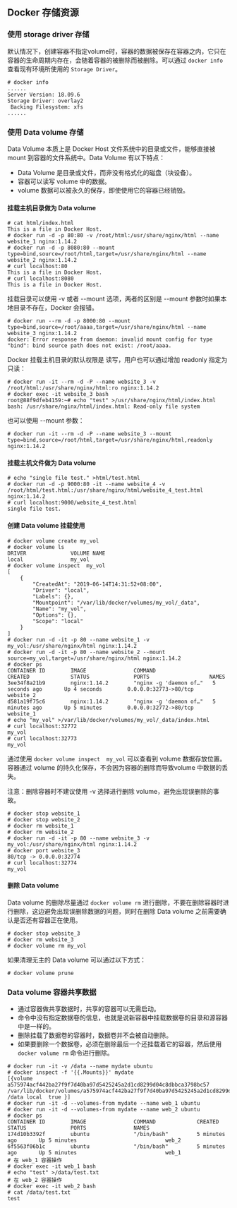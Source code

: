 ## Docker 存储资源
### 使用 storage driver 存储
默认情况下，创建容器不指定volume时，容器的数据被保存在容器之内，它只在容器的生命周期内存在，会随着容器的被删除而被删除。可以通过 `docker info` 查看现有环境所使用的 `Storage Driver`。
```shell
# docker info 
......
Server Version: 18.09.6
Storage Driver: overlay2
 Backing Filesystem: xfs
......
```
### 使用 Data volume 存储
Data Volume 本质上是 Docker Host 文件系统中的目录或文件，能够直接被 mount 到容器的文件系统中。Data Volume 有以下特点：

* Data Volume 是目录或文件，而非没有格式化的磁盘（块设备）。
* 容器可以读写 volume 中的数据。
* volume 数据可以被永久的保存，即使使用它的容器已经销毁。

#### 挂载主机目录做为 Data volume
```shell
# cat html/index.html 
This is a file in Docker Host.
# docker run -d -p 80:80 -v /root/html:/usr/share/nginx/html --name website_1 nginx:1.14.2
# docker run -d -p 8080:80 --mount type=bind,source=/root/html,target=/usr/share/nginx/html --name website_2 nginx:1.14.2
# curl localhost:80
This is a file in Docker Host.
# curl localhost:8080
This is a file in Docker Host.
```
挂载目录可以使用 -v 或者 --mount 选项，两者的区别是 --mount 参数时如果本地目录不存在，Docker 会报错。
```shell
# docker run --rm -d -p 8000:80 --mount type=bind,source=/root/aaaa,target=/usr/share/nginx/html --name website_3 nginx:1.14.2   
docker: Error response from daemon: invalid mount config for type "bind": bind source path does not exist: /root/aaaa.
```
Docker 挂载主机目录的默认权限是 读写，用户也可以通过增加 readonly 指定为 只读：
```shell
# docker run -it --rm -d -P --name website_3 -v /root/html:/usr/share/nginx/html:ro nginx:1.14.2
# docker exec -it website_3 bash
root@88f9dfeb4159:~# echo "test" >/usr/share/nginx/html/index.html 
bash: /usr/share/nginx/html/index.html: Read-only file system
```
也可以使用 --mount 参数：
```shell
# docker run -it --rm -d -P --name website_3 --mount type=bind,source=/root/html,target=/usr/share/nginx/html,readonly nginx:1.14.2
```
#### 挂载主机文件做为 Data volume
```shell
# echo "single file test." >html/test.html
# docker run -d -p 9000:80 -it --name website_4 -v /root/html/test.html:/usr/share/nginx/html/website_4_test.html nginx:1.14.2
# curl localhost:9000/website_4_test.html
single file test.
```
#### 创建 Data volume 挂载使用
```shell
# docker volume create my_vol
# docker volume ls
DRIVER              VOLUME NAME
local               my_vol
# docker volume inspect  my_vol 
[
    {
        "CreatedAt": "2019-06-14T14:31:52+08:00",
        "Driver": "local",
        "Labels": {},
        "Mountpoint": "/var/lib/docker/volumes/my_vol/_data",
        "Name": "my_vol",
        "Options": {},
        "Scope": "local"
    }
]
# docker run -d -it -p 80 --name website_1 -v my_vol:/usr/share/nginx/html nginx:1.14.2
# docker run -d -it -p 80 --name website_2 --mount source=my_vol,target=/usr/share/nginx/html nginx:1.14.2 
# docker ps
CONTAINER ID        IMAGE               COMMAND                  CREATED             STATUS              PORTS                   NAMES
3ee34f8a21b9        nginx:1.14.2        "nginx -g 'daemon of…"   5 seconds ago       Up 4 seconds        0.0.0.0:32773->80/tcp   website_2
d581a19f75c6        nginx:1.14.2        "nginx -g 'daemon of…"   5 minutes ago       Up 5 minutes        0.0.0.0:32772->80/tcp   website_1
# echo "my_vol" >/var/lib/docker/volumes/my_vol/_data/index.html
# curl localhost:32772
my_vol
# curl localhost:32773
my_vol
```
通过使用 `docker volume inspect  my_vol` 可以查看到 volume 数据存放位置。容器通过 volume 的持久化保存，不会因为容器的删除而导致volume 中数据的丢失。

注意：删除容器时不建议使用 -v 选择进行删除 volume，避免出现误删除的事故。
```shell
# docker stop website_1
# docker stop website_2
# docker rm website_1
# docker rm website_2
# docker run -d -it -p 80 --name website_3 -v my_vol:/usr/share/nginx/html nginx:1.14.2 
# docker port website_3 
80/tcp -> 0.0.0.0:32774
# curl localhost:32774
my_vol
```
#### 删除 Data volume
Data volume 的删除尽量通过 `docker volume rm` 进行删除，不要在删除容器时进行删除，这边避免出现误删除数据的问题，同时在删除 Data volume 之前需要确认是否还有容器正在使用。
```shell
# docker stop website_3
# docker rm website_3 
# docker volume rm my_vol 
```
如果清理无主的 Data volume 可以通过以下方式：
```shell
# docker volume prune
```
### Data volume 容器共享数据
* 通过容器做共享数据时，共享的容器可以无需启动。
* 命令中没有指定数据卷的信息，也就是说新容器中挂载数据卷的目录和源容器中是一样的。
* 删除挂载了数据卷的容器时，数据卷并不会被自动删除。
* 如果要删除一个数据卷，必须在删除最后一个还挂载着它的容器，然后使用 `docker volume rm` 命令进行删除。
```shell
# docker run -it -v /data --name mydate ubuntu
# docker inspect -f '{{.Mounts}}' mydate       
[{volume a575974acf442ba27f9f7d40ba97d5425245a2d1cd8299d04c8dbbca3798bc57 /var/lib/docker/volumes/a575974acf442ba27f9f7d40ba97d5425245a2d1cd8299d04c8dbbca3798bc57/_data /data local  true }]
# docker run -it -d --volumes-from mydate --name web_1 ubuntu
# docker run -it -d --volumes-from mydate --name web_2 ubuntu
# docker ps 
CONTAINER ID        IMAGE               COMMAND             CREATED             STATUS              PORTS               NAMES
174d10b3392f        ubuntu              "/bin/bash"         5 minutes ago       Up 5 minutes                            web_2
6f5563f06b1c        ubuntu              "/bin/bash"         5 minutes ago       Up 5 minutes                            web_1
# 在 web_1 容器操作
# docker exec -it web_1 bash
# echo "test" >/data/test.txt
# 在 web_2 容器操作
# docker exec -it web_2 bash
# cat /data/test.txt 
test
```

